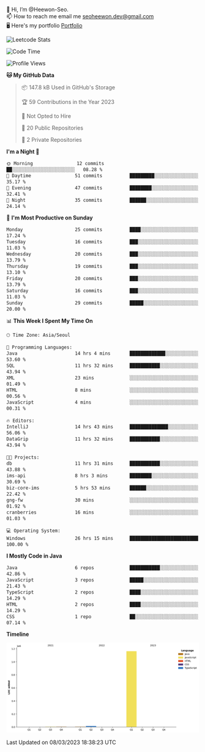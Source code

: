👋 Hi, I’m @Heewon-Seo.  
📫 How to reach me email me seoheewon.dev@gmail.com   
🖥 Here's my portfolio [Portfolio](https://haileynotes.notion.site/HEEWON-SEO-f98fe97412ee4a6a94fd24fe6832f84c)

![Leetcode Stats](https://leetcode.card.workers.dev/?username=Heewon-Seo)

 <!--START_SECTION:waka-->
![Code Time](http://img.shields.io/badge/Code%20Time-305%20hrs%206%20mins-blue)

![Profile Views](http://img.shields.io/badge/Profile%20Views-0-blue)

**🐱 My GitHub Data** 

> 📦 147.8 kB Used in GitHub's Storage 
 > 
> 🏆 59 Contributions in the Year 2023
 > 
> 🚫 Not Opted to Hire
 > 
> 📜 20 Public Repositories 
 > 
> 🔑 2 Private Repositories 
 > 
**I'm a Night 🦉** 

```text
🌞 Morning                12 commits          ██░░░░░░░░░░░░░░░░░░░░░░░   08.28 % 
🌆 Daytime                51 commits          █████████░░░░░░░░░░░░░░░░   35.17 % 
🌃 Evening                47 commits          ████████░░░░░░░░░░░░░░░░░   32.41 % 
🌙 Night                  35 commits          ██████░░░░░░░░░░░░░░░░░░░   24.14 % 
```
📅 **I'm Most Productive on Sunday** 

```text
Monday                   25 commits          ████░░░░░░░░░░░░░░░░░░░░░   17.24 % 
Tuesday                  16 commits          ███░░░░░░░░░░░░░░░░░░░░░░   11.03 % 
Wednesday                20 commits          ███░░░░░░░░░░░░░░░░░░░░░░   13.79 % 
Thursday                 19 commits          ███░░░░░░░░░░░░░░░░░░░░░░   13.10 % 
Friday                   20 commits          ███░░░░░░░░░░░░░░░░░░░░░░   13.79 % 
Saturday                 16 commits          ███░░░░░░░░░░░░░░░░░░░░░░   11.03 % 
Sunday                   29 commits          █████░░░░░░░░░░░░░░░░░░░░   20.00 % 
```


📊 **This Week I Spent My Time On** 

```text
🕑︎ Time Zone: Asia/Seoul

💬 Programming Languages: 
Java                     14 hrs 4 mins       █████████████░░░░░░░░░░░░   53.60 % 
SQL                      11 hrs 32 mins      ███████████░░░░░░░░░░░░░░   43.94 % 
XML                      23 mins             ░░░░░░░░░░░░░░░░░░░░░░░░░   01.49 % 
HTML                     8 mins              ░░░░░░░░░░░░░░░░░░░░░░░░░   00.56 % 
JavaScript               4 mins              ░░░░░░░░░░░░░░░░░░░░░░░░░   00.31 % 

🔥 Editors: 
IntelliJ                 14 hrs 43 mins      ██████████████░░░░░░░░░░░   56.06 % 
DataGrip                 11 hrs 32 mins      ███████████░░░░░░░░░░░░░░   43.94 % 

🐱‍💻 Projects: 
db                       11 hrs 31 mins      ███████████░░░░░░░░░░░░░░   43.88 % 
ims-api                  8 hrs 3 mins        ████████░░░░░░░░░░░░░░░░░   30.69 % 
biz-core-ims             5 hrs 53 mins       ██████░░░░░░░░░░░░░░░░░░░   22.42 % 
gng-fw                   30 mins             ░░░░░░░░░░░░░░░░░░░░░░░░░   01.92 % 
cranberries              16 mins             ░░░░░░░░░░░░░░░░░░░░░░░░░   01.03 % 

💻 Operating System: 
Windows                  26 hrs 15 mins      █████████████████████████   100.00 % 
```

**I Mostly Code in Java** 

```text
Java                     6 repos             ███████████░░░░░░░░░░░░░░   42.86 % 
JavaScript               3 repos             █████░░░░░░░░░░░░░░░░░░░░   21.43 % 
TypeScript               2 repos             ████░░░░░░░░░░░░░░░░░░░░░   14.29 % 
HTML                     2 repos             ████░░░░░░░░░░░░░░░░░░░░░   14.29 % 
CSS                      1 repo              ██░░░░░░░░░░░░░░░░░░░░░░░   07.14 % 
```



**Timeline**

![Lines of Code chart](https://raw.githubusercontent.com/Heewon-Seo/Heewon-Seo/main/assets/bar_graph.png)


 Last Updated on 08/03/2023 18:38:23 UTC
<!--END_SECTION:waka-->

